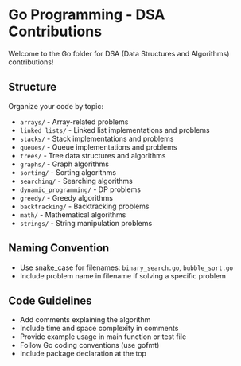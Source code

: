 # Go Programming - DSA Contributions

Welcome to the Go folder for DSA (Data Structures and Algorithms) contributions!

## Structure

Organize your code by topic:
- `arrays/` - Array-related problems
- `linked_lists/` - Linked list implementations and problems
- `stacks/` - Stack implementations and problems
- `queues/` - Queue implementations and problems
- `trees/` - Tree data structures and algorithms
- `graphs/` - Graph algorithms
- `sorting/` - Sorting algorithms
- `searching/` - Searching algorithms
- `dynamic_programming/` - DP problems
- `greedy/` - Greedy algorithms
- `backtracking/` - Backtracking problems
- `math/` - Mathematical algorithms
- `strings/` - String manipulation problems

## Naming Convention

- Use snake_case for filenames: `binary_search.go`, `bubble_sort.go`
- Include problem name in filename if solving a specific problem

## Code Guidelines

- Add comments explaining the algorithm
- Include time and space complexity in comments
- Provide example usage in main function or test file
- Follow Go coding conventions (use gofmt)
- Include package declaration at the top
